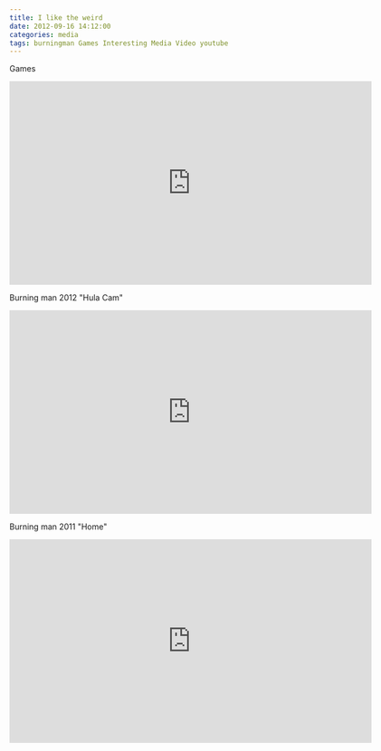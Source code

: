 ```yaml
---
title: I like the weird
date: 2012-09-16 14:12:00
categories: media 
tags: burningman Games Interesting Media Video youtube
---
```

Games 
<iframe width="640" height="360" src="http://www.youtube.com/embed/46kVxnCFNWQ" frameborder="0" allowfullscreen></iframe>

Burning man 2012 "Hula Cam"
<iframe width="640" height="360" src="http://www.youtube.com/embed/Ea3RAkGqYC8" frameborder="0" allowfullscreen></iframe>

Burning man 2011 "Home"
<iframe width="640" height="360" src="http://www.youtube.com/embed/WQPQn9TLpPY" frameborder="0" allowfullscreen></iframe>



